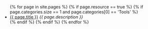 <ul>
  {% for page in site.pages %}
    {% if page.resource == true %}
      {% if page.categories.size == 1 and page.categories[0] == 'Tools' %}
          <li><a href="{{ page.url }}">{{ page.title }}</a> <em>{{ page.description }}</em></li>
      {% endif %}
    {% endif %}
  {% endfor %}
</ul>
